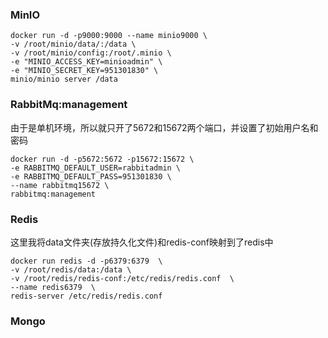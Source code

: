 ### MinIO

```shell
docker run -d -p9000:9000 --name minio9000 \
-v /root/minio/data/:/data \
-v /root/minio/config:/root/.minio \
-e "MINIO_ACCESS_KEY=minioadmin" \
-e "MINIO_SECRET_KEY=951301830" \
minio/minio server /data
```

### RabbitMq:management

由于是单机环境，所以就只开了5672和15672两个端口，并设置了初始用户名和密码

```shell
docker run -d -p5672:5672 -p15672:15672 \
-e RABBITMQ_DEFAULT_USER=rabbitadmin \
-e RABBITMQ_DEFAULT_PASS=951301830 \
--name rabbitmq15672 \
rabbitmq:management
```

### Redis

这里我将data文件夹(存放持久化文件)和redis-conf映射到了redis中

```shell
docker run redis -d -p6379:6379  \
-v /root/redis/data:/data \
-v /root/redis/redis-conf:/etc/redis/redis.conf  \
--name redis6379  \
redis-server /etc/redis/redis.conf
```

### Mongo

```shell

```

